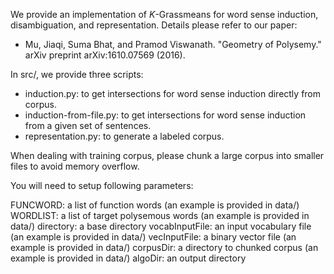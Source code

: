 
We provide an implementation of $K$-Grassmeans for word sense induction, disambiguation, and representation. Details please refer to our paper:
- Mu, Jiaqi, Suma Bhat, and Pramod Viswanath. "Geometry of Polysemy." arXiv preprint arXiv:1610.07569 (2016).

In src/, we provide three scripts:
  - induction.py: to get intersections for word sense induction directly from corpus.
  - induction-from-file.py: to get intersections for word sense induction from a given set of sentences.
  - representation.py: to generate a labeled corpus.
  
When dealing with training corpus, please chunk a large corpus into smaller files to avoid memory overflow. 

You will need to setup following parameters:
  
  FUNCWORD: a list of function words (an example is provided in data/)
  WORDLIST: a list of target polysemous words (an example is provided in data/)
  directory: a base directory
  vocabInputFile: an input vocabulary file (an example is provided in data/)
  vecInputFile: a binary vector file (an example is provided in data/)
  corpusDir: a directory to chunked corpus (an example is provided in data/)
  algoDir: an output directory
